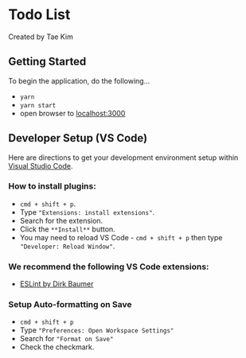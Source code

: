 # Todo List

Created by Tae Kim

## Getting Started

To begin the application, do the following...

- `yarn`
- `yarn start` 
- open browser to [localhost:3000](http://localhost:3000/)

## Developer Setup (VS Code)

Here are directions to get your development environment setup within [Visual Studio Code](https://code.visualstudio.com/).

### How to install plugins:

- `cmd + shift + p`.
- Type `"Extensions: install extensions"`.
- Search for the extension.
- Click the `**Install**` button.
- You may need to reload VS Code - `cmd + shift + p` then type `"Developer: Reload Window"`.

### We recommend the following VS Code extensions:

- [ESLint by Dirk Baumer](https://marketplace.visualstudio.com/items?itemName=dbaeumer.vscode-eslint)

### Setup Auto-formatting on Save

- `cmd + shift + p`
- Type `"Preferences: Open Workspace Settings"`
- Search for `"Format on Save"`
- Check the checkmark.
